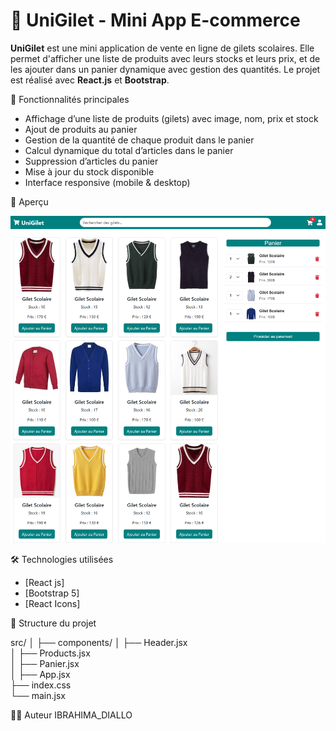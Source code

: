 # 🧥 UniGilet - Mini App E-commerce

**UniGilet** est une mini application de vente en ligne de gilets scolaires. Elle permet d'afficher une liste de produits avec leurs stocks et leurs prix, et de les ajouter dans un panier dynamique avec gestion des quantités. Le projet est réalisé avec **React.js** et **Bootstrap**.

🚀 Fonctionnalités principales

- Affichage d’une liste de produits (gilets) avec image, nom, prix et stock
- Ajout de produits au panier
- Gestion de la quantité de chaque produit dans le panier
- Calcul dynamique du total d’articles dans le panier
- Suppression d’articles du panier
- Mise à jour du stock disponible
- Interface responsive (mobile & desktop)

📸 Aperçu

![Aperçu de l'application](FireShot.png) 


 🛠️ Technologies utilisées

- [React js]
- [Bootstrap 5]
- [React Icons]

 📂 Structure du projet

src/
│
├── components/
│   ├── Header.jsx         
│   ├── Products.jsx       
│   ├── Panier.jsx         
│
├── App.jsx                
├── index.css              
└── main.jsx  

🧑‍💻 Auteur
IBRAHIMA_DIALLO
